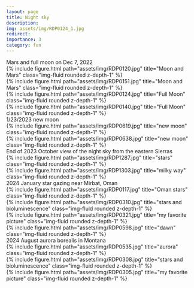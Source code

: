 ```yaml
---
layout: page
title: Night sky
description: 
img: assets/img/RDP0124_1.jpg
redirect: 
importance: 3
category: fun
---
```

<div class="caption">
    Mars and full moon on Dec 7, 2022
</div>

<div class="container">
  <div class="row">
    <div class="col">
        {% include figure.html path="assets/img/RDP0120.jpg" title="Moon and Mars" class="img-fluid rounded z-depth-1" %}
    </div>
    <div class="col">
        {% include figure.html path="assets/img/RDP0151.jpg" title="Moon and Mars" class="img-fluid rounded z-depth-1" %}
    </div>
    <div class="w-100">
    </div>
    <div class="col">
        {% include figure.html path="assets/img/RDP0124.jpg" title="Full Moon" class="img-fluid rounded z-depth-1" %}
    </div>
    <div class="col">
        {% include figure.html path="assets/img/RDP0140.jpg" title="Full Moon" class="img-fluid rounded z-depth-1" %}
    </div>
  </div>
</div>

<div class="caption">
    1/23/2023 new moon

<div class="row align-items-center">
    <div class="col-sm-6 mt-md-0">
        {% include figure.html path="assets/img/RDP0619.jpg" title="new moon" class="img-fluid rounded z-depth-1" %}
    </div>
    <div class="col-sm-6 mt-md-0">
        {% include figure.html path="assets/img/RDP0638.jpg" title="new moon" class="img-fluid rounded z-depth-1" %}
    </div>
</div>


<div class="caption">
    End of 2023 October view of the night sky from the eastern Sierras
</div>

<div class="row">
    <div class="col-sm mt-3 mt-md-0">
        {% include figure.html path="assets/img/RDP1287.jpg" title="stars" class="img-fluid rounded z-depth-1" %}
    </div>
</div>

<div class="row">
    <div class="col-sm mt-3 mt-md-0">
        {% include figure.html path="assets/img/RDP1303.jpg" title="milky way" class="img-fluid rounded z-depth-1" %}
    </div>
</div>

<div class="caption">
    2024 January star gazing near Mirbat, Oman
</div>

<div class="row">
    <div class="col-sm mt-3 mt-md-0">
        {% include figure.html path="assets/img/RDP0117.jpg" title="Oman stars" class="img-fluid rounded z-depth-1" %}
    </div>
</div>

<div class="row">
    <div class="col-sm mt-3 mt-md-0">
        {% include figure.html path="assets/img/RDP0310.jpg" title="stars and bioluminescence" class="img-fluid rounded z-depth-1" %}
    </div>
</div>

<div class="row">
    <div class="col-sm mt-3 mt-md-0">
        {% include figure.html path="assets/img/RDP0321.jpg" title="my favorite picture" class="img-fluid rounded z-depth-1" %}
    </div>
</div>

<div class="row">
    <div class="col-sm mt-3 mt-md-0">
        {% include figure.html path="assets/img/RDP0598.jpg" title="dawn" class="img-fluid rounded z-depth-1" %}
    </div>
</div>

<div class="caption">
    2024 August aurora borealis in Montana
</div>

<div class="row">
    <div class="col-sm mt-3 mt-md-0">
        {% include figure.html path="assets/img/RDP0535.jpg" title="aurora" class="img-fluid rounded z-depth-1" %}
    </div>
</div>

<div class="row">
    <div class="col-sm mt-3 mt-md-0">
        {% include figure.html path="assets/img/RDP0308.jpg" title="stars and bioluminescence" class="img-fluid rounded z-depth-1" %}
    </div>
</div>

<div class="row">
    <div class="col-sm mt-3 mt-md-0">
        {% include figure.html path="assets/img/RDP0305.jpg" title="my favorite picture" class="img-fluid rounded z-depth-1" %}
    </div>
</div>
